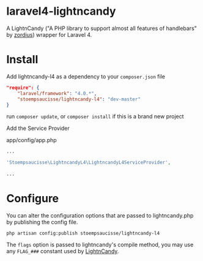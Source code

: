 laravel4-lightncandy
====================

A LightnCandy ("A PHP library to support almost all features of handlebars" by [zordius](https://github.com/zordius)) wrapper for Laravel 4.

# Install
Add lightncandy-l4 as a dependency to your `composer.json` file

```json
"require": {
    "laravel/framework": "4.0.*",
    "stoempsaucisse/lightncandy-l4": "dev-master"
}
```
    
run `composer update`, or `composer install` if this is a brand new project
    
Add the Service Provider

app/config/app.php

```php
...

'Stoempsaucisse\LightncandyL4\LightncandyL4ServiceProvider',
    
...
```

# Configure

You can alter the configuration options that are passed to lightncandy.php by publishing the config file.
    
    php artisan config:publish stoempsaucisse/lightncandy-l4

The `flags` option is passed to lightncandy's compile method, you may use any `FLAG_###` constant used by [LightnCandy](https://github.com/zordius/lightncandy).
